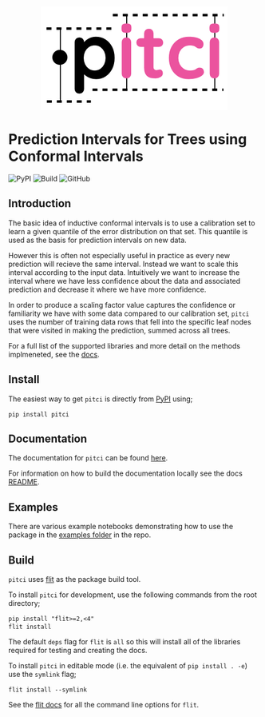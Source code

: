 <p align="center">
  <img src="https://github.com/richardangell/pitci/raw/master/logo.png">
</p>

# Prediction Intervals for Trees using Conformal Intervals

![PyPI](https://img.shields.io/pypi/v/pitci?color=success&style=plastic)
![Build](https://github.com/richardangell/pitci/actions/workflows/python-package.yml/badge.svg?branch=master)
![GitHub](https://img.shields.io/github/license/richardangell/pitci)

## Introduction

The basic idea of inductive conformal intervals is to use a calibration set to learn a given quantile of the error distribution on that set. This quantile is used as the basis for prediction intervals on new data.

However this is often not especially useful in practice as every new prediction will recieve the same interval. Instead we want to scale this interval according to the input data. Intuitively we want to increase the interval where we have less confidence about the data and associated prediction and decrease it where we have more confidence.

In order to produce a scaling factor value captures the confidence or familiarity we have with some data compared to our calibration set, `pitci` uses the number of training data rows that fell into the specific leaf nodes that were visited in making the prediction, summed across all trees. 

For a full list of the supported libraries and more detail on the methods implmeneted, see the [docs](https://pitci.readthedocs.io/en/latest/quick-start.html#external-library-support).

## Install

The easiest way to get `pitci` is directly from [PyPI](https://pypi.org/project/pitci/) using;

```
pip install pitci
```

## Documentation

The documentation for `pitci` can be found [here](https://pitci.readthedocs.io/en/latest/).

For information on how to build the documentation locally see the docs [README](https://github.com/richardangell/pitci/tree/master/docs).

## Examples

There are various example notebooks demonstrating how to use the package in the [examples folder](https://github.com/richardangell/pitci/tree/master/examples) in the repo.


## Build

`pitci` uses [flit](https://flit.readthedocs.io/en/latest/index.html) as the package build tool. 

To install `pitci` for development, use the following commands from the root directory;

```
pip install "flit>=2,<4"
flit install
```

The default `deps` flag for `flit` is `all` so this will install all of the libraries required for testing and creating the docs.

To install `pitci` in editable mode (i.e. the equivalent of `pip install . -e`) use the `symlink` flag;

```
flit install --symlink
```

See the [flit docs](https://flit.readthedocs.io/en/latest/cmdline.html#) for all the command line options for `flit`.

